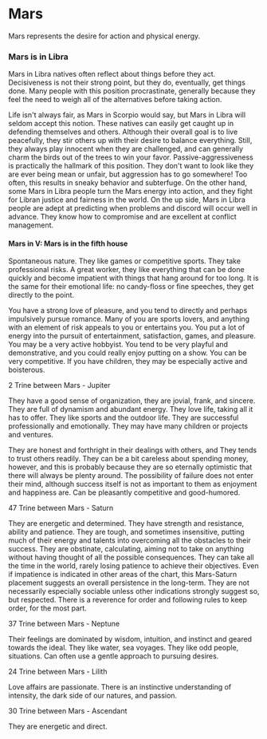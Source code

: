 # Mars

Mars represents the desire for action and physical energy.  
  

### Mars is in Libra

Mars in Libra natives often reflect about things before they act. Decisiveness is not their strong point, but they do, eventually, get things done. Many people with this position procrastinate, generally because they feel the need to weigh all of the alternatives before taking action.  
  
Life isn't always fair, as Mars in Scorpio would say, but Mars in Libra will seldom accept this notion. These natives can easily get caught up in defending themselves and others. Although their overall goal is to live peacefully, they stir others up with their desire to balance everything. Still, they always play innocent when they are challenged, and can generally charm the birds out of the trees to win your favor. Passive-aggressiveness is practically the hallmark of this position. They don't want to look like they are ever being mean or unfair, but aggression has to go somewhere! Too often, this results in sneaky behavior and subterfuge. On the other hand, some Mars in Libra people turn the Mars energy into action, and they fight for Libran justice and fairness in the world. On the up side, Mars in Libra people are adept at predicting when problems and discord will occur well in advance. They know how to compromise and are excellent at conflict management.  
  

#### Mars in V: Mars is in the fifth house

  
Spontaneous nature. They like games or competitive sports. They take professional risks. A great worker, they like everything that can be done quickly and become impatient with things that hang around for too long. It is the same for their emotional life: no candy-floss or fine speeches, they get directly to the point.  
  
You have a strong love of pleasure, and you tend to directly and perhaps impulsively pursue romance. Many of you are sports lovers, and anything with an element of risk appeals to you or entertains you. You put a lot of energy into the pursuit of entertainment, satisfaction, games, and pleasure. You may be a very active hobbyist. You tend to be very playful and demonstrative, and you could really enjoy putting on a show. You can be very competitive. If you have children, they may be especially active and boisterous.  
  
2 Trine between Mars - Jupiter  
  
They have a good sense of organization, they are jovial, frank, and sincere. They are full of dynamism and abundant energy. They love life, taking all it has to offer. They like sports and the outdoor life. They are successful professionally and emotionally. They may have many children or projects and ventures.  
  
They are honest and forthright in their dealings with others, and They tends to trust others readily. They can be a bit careless about spending money, however, and this is probably because they are so eternally optimistic that there will always be plenty around. The possibility of failure does not enter their mind, although success itself is not as important to them as enjoyment and happiness are. Can be pleasantly competitive and good-humored.  
  
47 Trine between Mars - Saturn  
  
They are energetic and determined. They have strength and resistance, ability and patience. They are tough, and sometimes insensitive, putting much of their energy and talents into overcoming all the obstacles to their success. They are obstinate, calculating, aiming not to take on anything without having thought of all the possible consequences. They can take all the time in the world, rarely losing patience to achieve their objectives. Even if impatience is indicated in other areas of the chart, this Mars-Saturn placement suggests an overall persistence in the long-term. They are not necessarily especially sociable unless other indications strongly suggest so, but respected. There is a reverence for order and following rules to keep order, for the most part.  
  
37 Trine between Mars - Neptune  
  
Their feelings are dominated by wisdom, intuition, and instinct and geared towards the ideal. They like water, sea voyages. They like odd people, situations. Can often use a gentle approach to pursuing desires.  
  
24 Trine between Mars - Lilith  
  
Love affairs are passionate. There is an instinctive understanding of intensity, the dark side of our natures, and passion.  
  
30 Trine between Mars - Ascendant  
  
They are energetic and direct.